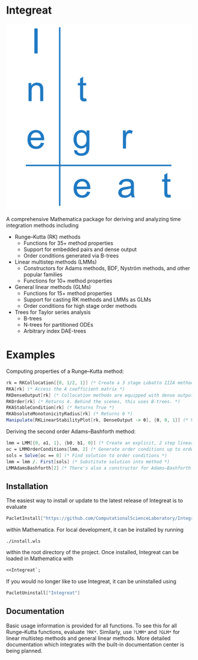 # Integreat

![Integreat](Logo/logo.svg)

A comprehensive Mathematica package for deriving and analyzing time integration methods including

- Runge–Kutta (RK) methods
  - Functions for 35+ method properties
  - Support for embedded pairs and dense output
  - Order conditions generated via B-trees
- Linear multistep methods (LMMs)
  - Constructors for Adams methods, BDF, Nyström methods, and other popular families
  - Functions for 10+ method properties
- General linear methods (GLMs)
  - Functions for 15+ method properties
  - Support for casting RK methods and LMMs as GLMs
  - Order conditions for high stage order methods
- Trees for Taylor series analysis
  - B-trees
  - N-trees for partitioned ODEs
  - Arbitrary index DAE-trees

# Examples

Computing properties of a Runge–Kutta method:

```mathematica
rk = RKCollocation[{0, 1/2, 1}] (* Create a 3 stage Lobatto IIIA method *)
RKA[rk] (* Access the A coefficient matrix *)
RKDenseOutput[rk] (* Collocation methods are equipped with dense output *)
RKOrder[rk] (* Returns 4. Behind the scenes, this uses B-trees. *)
RKAStableCondition[rk] (* Returns True *)
RKAbsoluteMonotonicityRadius[rk] (* Returns 0 *)
Manipulate[RKLinearStabilityPlot[rk, DenseOutput -> θ], {θ, 0, 1}] (* View the stability region of the dense output solution for different values of θ *)
```

Deriving the second order Adams–Bashforth method:

```mathematica
lmm = LMM[{0, a1, 1}, {b0, b1, 0}] (* Create an explicit, 2 step linear multistep method *)
oc = LMMOrderConditions[lmm, 2] (* Generate order conditions up to order 2 *)
sols = Solve[oc == 0] (* Find solution to order conditions *)
lmm = lmm /. First[sols] (* Substitute solution into method *)
LMMAdamsBashforth[2] (* There's also a constructor for Adams–Bashforth methods *)
```

## Installation

The easiest way to install or update to the latest release of Integreat is to evaluate

```mathematica
PacletInstall["https://github.com/ComputationalScienceLaboratory/Integreat/releases/latest/download/Integreat.paclet"]
```

within Mathematica. For local development, it can be installed by running

```shell
./install.wls
```

within the root directory of the project. Once installed, Integreat can be loaded in Mathematica with

```mathematica
<<Integreat`;
```

If you would no longer like to use Integreat, it can be uninstalled using

```mathematica
PacletUninstall["Integreat"]
```

## Documentation

Basic usage information is provided for all functions.  To see this for all Runge–Kutta functions, evaluate `?RK*`. Similarly, use `?LMM*` and `?GLM*` for linear multistep methods and general linear methods. More detailed documentation which integrates with the built-in documentation center is being planned.

